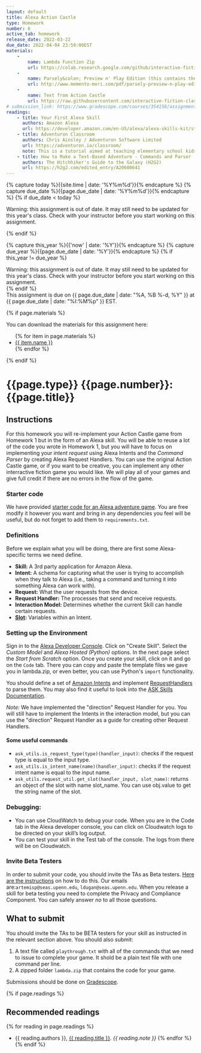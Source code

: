 ```yaml
---
layout: default
title: Alexa Action Castle
type: Homework
number: 6
active_tab: homework
release_date: 2022-03-22 
due_date: 2022-04-04 23:59:00EST
materials:
    - 
        name: Lambda Function Zip
        url: https://colab.research.google.com/github/interactive-fiction-class/interactive-fiction-class.github.io/blob/master/homeworks/alexa_action_castle/lambda.zip
    - 
        name: Parsely&colon; Preview n' Play Edition (this contains the Action Castle game).  
        url: http://www.memento-mori.com/pdf/parsely-preview-n-play-edition
    - 
        name: Text from Action Castle  
        url: https://raw.githubusercontent.com/interactive-fiction-class/interactive-fiction-class.github.io/master/homeworks/text-adventure-game/action_castle_text.txt
# submission_link: https://www.gradescope.com/courses/354158/assignments/1772512/
readings:
    - title: Your First Alexa Skill
      authors: Amazon Alexa
      url: https://developer.amazon.com/en-US/alexa/alexa-skills-kit/start?sc_category=paid&sc_channel=SEM&sc_campaign=SEM-GO%5EBrand%5EAll%5ELD%5EProfessional_Developer%5EEvergreen%5EUS%5EEnglish%5ETex&sc_publisher=GO&sc_content=content&sc_detail=379690615170&sc_funnel=convert&sc_country=US&sc_keyword=how%20to%20make%20a%20alexa%20skill&sc_place=&sc_trackingcode=e&sc_segment=&sc_medium=paid%7CSEM%7CSEM-GO%5EBrand%5EAll%5ELD%5EProfessional_Developer%5EEvergreen%5EUS%5EEnglish%5ETex%7CGO%7Ccontent%7C379690615170%7Cconvert%7CUS%7Chow%20to%20make%20a%20alexa%20skill%7C%7Ce%7C&gclid=CjwKCAjwoduRBhA4EiwACL5RP7Rzwe-X7mZ-Ov4XLlWf2zCOoVCM2oEw2c1Q1pc6cNpDN6jDFWXxbxoCzKcQAvD_Bw
    - title: Adventuron Classroom
      authors: Chris Ainsley / Adventuron Software Limited
      url: https://adventuron.io/classroom/
      note: This is a tutorial aimed at teaching elementary school kids how to program by writing a text adventure game.  I modeled our text adventure game after this Adventuron system.
    - title: How to Make a Text-Based Adventure - Commands and Parser
      authors: The Hitchhiker's Guide to the Galaxy (H2G2)
      url: https://h2g2.com/edited_entry/A20600641
---
```



<!-- Check whether the assignment is ready to release -->
{% capture today %}{{site.time | date: '%Y%m%d'}}{% endcapture %}
{% capture due_date %}{{page.due_date | date: '%Y%m%d'}}{% endcapture %}
{% if due_date < today %} 
<div class="alert alert-danger">

Warning: this assignment is out of date.  It may still need to be updated for this year's class.  Check with your instructor before you start working on this assignment.
</div>
{% endif %}
<!-- End of check whether the assignment is up to date -->


<!-- Check whether the assignment is up to date -->
{% capture this_year %}{{'now' | date: '%Y'}}{% endcapture %}
{% capture due_year %}{{page.due_date | date: '%Y'}}{% endcapture %}
{% if this_year != due_year %} 
<div class="alert alert-danger">
Warning: this assignment is out of date.  It may still need to be updated for this year's class.  Check with your instructor before you start working on this assignment.
</div>
{% endif %}
<!-- End of check whether the assignment is up to date -->


<div class="alert alert-info">
This assignment is due on {{ page.due_date | date: "%A, %B %-d, %Y" }} at {{ page.due_date | date: "%I:%M%p" }} EST. 
</div>

{% if page.materials %}
<div class="alert alert-info">
You can download the materials for this assignment here:
<ul>
{% for item in page.materials %}
<li><a href="{{item.url}}">{{ item.name }}</a></li>
{% endfor %}
</ul>
</div>
{% endif %}


{{page.type}} {{page.number}}: {{page.title}}
=============================================================

## Instructions

For this homework you will re-implement your Action Castle game from Homework 1 but in the form of an Alexa skill. You will be able to reuse a lot of the code you wrote in Homework 1, but you will have to focus on implementing your _intent request_ using Alexa Intents and the _Command Parser_ by creating Alexa Request Handlers. You can use the original Action Castle game, or if you want to be creative, you can implement any other interractive fiction game you would like. We will play all of your games and give full credit if there are no errors in the flow of the game. 

### Starter code

We have provided [starter code for an Alexa adventure game](https://colab.research.google.com/github/interactive-fiction-class/interactive-fiction-class.github.io/blob/master/homeworks/alexa_action_castle/lambda.zip).  You are free modify it however you want and bring in any dependencies you feel will be useful, but do not forget to add them to `requirements.txt`.

### Definitions

Before we explain what you will be doing, there are first some Alexa-specific terms we need define.

* **Skill:** A 3rd party application for Amazon Alexa.
* **Intent:** A schema for capturing what the user is trying to accomplish when they talk to Alexa (i.e., taking a command and turning it into something Alexa can work with).
* **Request:** What the user requests from the device.
* **Request Handler:** The processes that send and receive requests.
* **Interaction Model:** Determines whether the current Skill can handle certain requests.
* **[Slot](https://medium.com/enpit-developer-blog/alexa-what-are-slots-and-how-to-read-slot-values-ea050047df0c):** Variables within an Intent.

### Setting up the Environment

Sign in to the [Alexa Developer Console](https://developer.amazon.com/en-US/alexa/alexa-skills-kit/start?sc_category=paid&sc_channel=SEM&sc_campaign=SEM-GO%5EBrand%5EAll%5ELD%5EProfessional_Developer%5EEvergreen%5EUS%5EEnglish%5ETex&sc_publisher=GO&sc_content=content&sc_detail=571868003723&sc_funnel=convert&sc_country=US&sc_keyword=alexa%20developer%20console&sc_place=&sc_trackingcode=e&sc_segment=&sc_medium=paid%7CSEM%7CSEM-GO%5EBrand%5EAll%5ELD%5EProfessional_Developer%5EEvergreen%5EUS%5EEnglish%5ETex%7CGO%7Ccontent%7C571868003723%7Cconvert%7CUS%7Calexa%20developer%20console%7C%7Ce%7C&gclid=CjwKCAjwoduRBhA4EiwACL5RP8suprxHnexM4TslG_jvjmEYp2-lbEjkdUA-sCXTwZ2URKafzWGjshoCYREQAvD_BwE). Click on "Create Skill". Select the *Custom Model* and *Alexa Hosted (Python)* options. In the next page select the *Start from Scratch* option.  Once you create your skill, click on it and go on the `Code` tab. There you can copy and paste the template files we gave you in lambda.zip, or even better, you can use Python's `import` functionality. 

You should define a set of [Amazon Intents](https://developer.amazon.com/en-US/docs/alexa/interaction-model-design/design-the-custom-intents-for-your-skill.html) and implement [RequestHandlers](https://developer.amazon.com/en-US/docs/alexa/alexa-skills-kit-sdk-for-java/handle-requests.html) to parse them.  You may also find it useful to look into the [ASK Skills Documentation](https://alexa-skills-kit-python-sdk.readthedocs.io/en/latest/api/core.html).

*Note:* We have implemented the "direction" Request Handler for you. You will still have to implement the Intents in the interaction model, but you can use the "direction" Request Handler as a guide for creating other Request Handlers. 


#### Some useful commands
* `ask_utils.is_request_type(type)(handler_input)`: checks if the request type is equal to the input type. 
* `ask_utils.is_intent_name(name)(handler_input)`: checks if the request intent name is equal to the input name.
* `ask_utils.request_util.get_slot(handler_input, slot_name)`: returns an object of the slot with name slot_name. You can use obj.value to get the string name of the slot. 


### Debugging:
* You can use CloudWatch to debug your code. When you are in the Code tab in the Alexa developer console, you can click on Cloudwatch logs to be directed on your skill’s log output. 
* You can test your skill in the Test tab of the console. The logs from there will be on Cloudwatch. 

### Invite Beta Testers

In order to submit your code, you should invite the TAs as Beta testers. [Here are the instructions]() on how to do this. Our emails are:`artemisp@seas.upenn.edu`, `ldugan@seas.upenn.edu`. When you release a skill for beta testing you need to complete the Privacy and Compliance Component. You can safely answer *no* to all those questions.  



## What to submit

You should invite the TAs to be BETA testers for your skill as instructed in the relevant section above. You should also submit:

1. A text file called `playthrough.txt` with all of the commands that we need to issue to complete your game. It shold be a plain text file with one command per line.
2. A zipped folder `lambda.zip` that contains the code for your game.

Submissions should be done on [Gradescope]({{page.submission_link}}).

{% if page.readings %} 
## Recommended readings
{% for reading in page.readings %}
* {{ reading.authors }}, <a href="{{ reading.url }}">{{ reading.title }}</a>.  <i>{{ reading.note }}</i>
{% endfor %}
{% endif %}
